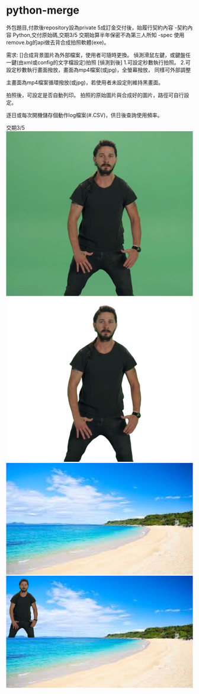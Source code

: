 # python-merge
外包題目,付款後repository設為private
5成訂金交付後，始履行契約內容
-契約內容
Python,交付原始碼,交期3/5
交期始算半年保密不為第三人所知
-spec
使用remove.bg的api做去背合成拍照軟體(exe)。

需求:
[]合成背景圖片為外部檔案，使用者可隨時更換。
偵測滑鼠左鍵，或鍵盤任一鍵(由xml或config的文字檔設定)拍照
[偵測到後]
1.可設定秒數執行拍照。
2.可設定秒數執行畫面撥放，畫面為mp4檔案(或jpg)，全螢幕撥放，
同樣可外部調整

主畫面為mp4檔案循環撥放(或jpg)，若使用者未設定則維持黑畫面。

拍照後，可設定是否自動列印。
拍照的原始圖片與合成好的圖片，路徑可自行設定。

逐日或每次開機儲存個動作log檔案(#.CSV)，供日後查詢使用頻率。


交期3/5
![image](https://github.com/EdiqC/python-merge/blob/master/img/origin/file.jpg)
![image](https://github.com/EdiqC/python-merge/blob/master/1.merge/img.png)
![image](https://github.com/EdiqC/python-merge/blob/master/1.merge/back_img.jpg)
![image](https://github.com/EdiqC/python-merge/blob/master/1.merge/result.png)
